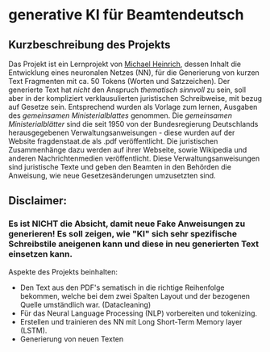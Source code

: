 # generative KI für Beamtendeutsch
## Kurzbeschreibung des Projekts
Das Projekt ist ein Lernprojekt von [Michael Heinrich](https://github.com/JimmyKnox2058), dessen Inhalt die Entwicklung eines neuronalen Netzes (NN), für die Generierung von kurzen Text Fragmenten mit ca. 50 Tokens (Worten und Satzzeichen). Der generierte Text hat *nicht* den Anspruch *thematisch sinnvoll* zu sein, soll aber in der kompliziert verklausulierten juristischen Schreibweise, mit bezug auf Gesetze sein. Entsprechend wurden als Vorlage zum lernen, Ausgaben des *gemeinsamen Ministerialblattes* genommen. Die *gemeinsamen Ministerialblätter* sind die seit 1950 von der Bundesregierung Deutschlands herausgegebenen Verwaltungsanweisungen - diese wurden auf der Website fragdenstaat.de als .pdf veröffentlicht. Die juristischen Zusammenhänge dazu werden auf ihrer Webseite, sowie Wikipedia und anderen Nachrichtenmedien veröffentlicht.
Diese Verwaltungsanweisungen sind juristische Texte und geben den Beamten in den Behörden die Anweisung, wie neue Gesetzesänderungen umzusetzten sind.

## Disclaimer:
### Es ist NICHT die Absicht, damit neue Fake Anweisungen zu generieren! Es soll zeigen, wie "KI" sich sehr spezifische Schreibstile aneigenen kann und diese in neu generierten Text einsetzen kann. 

Aspekte des Projekts beinhalten:
- Den Text aus den PDF's sematisch in die richtige Reihenfolge bekommen, welche bei dem zwei Spalten Layout und der bezogenen Quelle umständlich war. (Datacleaning)
- Für das Neural Language Processing (NLP) vorbereiten und tokenizing.
- Erstellen und trainieren des NN mit Long Short-Term Memory layer (LSTM).
- Generierung von neuen Texten

## 
